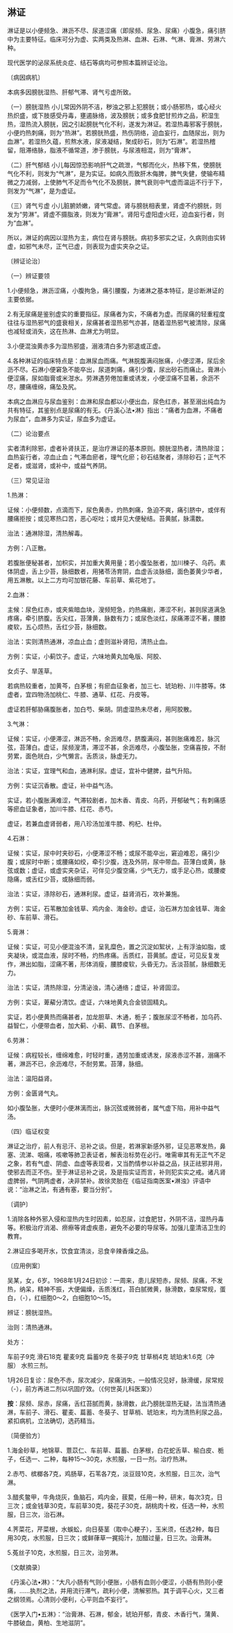 ## 淋证

淋证是以小便频急、淋沥不尽、尿道涩痛（即尿频、尿急、尿痛）小腹急，痛引脐中为主要特征。临床可分为虚、实两类及热淋、血淋、石淋、气淋、膏淋、劳淋六种。

现代医学的泌尿系统炎症、结石等病均可参照本篇辨证论治。

〔病因病机〕

本病多因膀胱湿热、肝郁气滞、肾气亏虚所致。

（一）膀胱湿热    小儿常因外阴不洁，秽浊之邪上犯膀胱；或小肠邪热，或心经火热炽盛，或下肢感受丹毒，壅遏脉络，波及膀胱；或多食肥甘煎炸之品，积湿生热，湿热流入膀胱，因之引起膀胱气化不利，遂发为淋证。若湿热毒邪客于膀胱，小便灼热刺痛，则为“热淋”。若膀胱热盛，热伤阴络，迫血妄行，血随尿出，则为血淋”。若湿热久蕴，煎熬水液，尿液凝结，聚成砂石，则为“石淋”。若湿热稽留，阻滞络脉，脂液不循常道，渗于膀胱，与尿液相混，则为“膏淋”。

（二）肝气郁结    小儿每因惊恐影响肝气之疏泄，气郁而化火，热移下焦，使膀胱气化不利，则发为“气淋”，是为实证。如病久而致肝木侮脾，脾气失健，使输布精微之力减弱，上使肺气不足而令气化不及膀胱，脾气衰则中气虚而温运不行于下，则发为“气淋”，是为虚证。

（三）肾气亏虚    小儿脏腑娇嫩，肾气常虚。肾与膀胱相表里，肾虚不约膀胱，则发为“劳淋”。肾虚不摄脂液，则发为“膏淋”。肾阳亏虚阳虚火旺，迫血妄行者，则为“血淋”。

所以，淋证的病因以湿热为主，病位在肾与膀胱。病初多邪实之证，久病则由实转虚，如邪气未尽，正气已虚，则表现为虚实夹杂之证。

〔辨证论治〕

（一）辨证要领

1.小便频急，淋沥涩痛，小腹拘急，痛引腰腹，为诸淋之基本特征，是诊断淋证的主要依据。

2.有无尿痛是鉴别虚实的重要指征。尿痛者为实，不痛者为虚。而尿痛的轻重程度往往与湿热邪气的盛衰相关，尿痛甚者湿热邪气亦甚，随着湿热邪气被清除，尿痛也减轻或消失，这在热淋、血淋尤为明显。

3.小便混浊黄赤多为湿热邪盛，溺液清白多为邪退或正虚。

4.各种淋证的临床特点是：血淋尿血而痛。气淋脘腹满闷胀痛，小便涩滞，尿后余沥不尽。石淋小便窘急不能卒出，尿道刺痛，痛引少腹，尿出砂石而痛止。膏淋小便涩痛，尿如脂膏或米泔水。劳淋遇劳倦加重或诱发，小便涩痛不显著，余沥不尽，腰痛缠绵，痛坠及尻。

本病之血淋应与尿血鉴别：血淋和尿血都以小便出血，尿色红赤，甚至溺出纯血为共有特征，其鉴别点是尿痛的有无。《丹溪心法•淋》指出：“痛者为血淋，不痛者为尿血”，血淋多为实证，尿血多为虚证。

（二）论治要点

实者清利除邪，虚者补肾扶正，是治疗淋证的基本原则。膀胱湿热者，清热除湿；血热妄行者，凉血止血；气滞血瘀者，理气化瘀；砂石结聚者，涤除砂石；正气不足者，或滋肾，或补中，或益气养阴。

（三）常见证治

1.热淋：

证候：小便频数，点滴而下，尿色黄赤，灼热刺痛，急迫不爽，痛引脐中，或伴有腰痛拒按；或见寒热口苦，恶心呕吐；或并见大便秘结。苔黄腻，脉濡数。

治法：通淋除湿，清热解毒。

方例：八正散。

若腹胀便秘甚者，加枳实，并加重大黄用量；若小腹坠胀者，加川楝子、乌药。素体阴虚，舌上少苔，脉细数者，用猪苓汤育阴，血虚舌淡脉细，面色萎黄少华者，用五淋散。以上二方均可加银花藤、车前草、紫花地丁。

2.血淋：

主候：尿色红赤，或夹紫暗血块，溲频短急，灼热痛剧，滞涩不利，甚则尿道满急疼痛，牵引脐腹。舌尖红，苔薄黄，脉数有力；或尿色淡红，尿痛滞涩不著，腰膝痠软，五心烦热，舌红少苔，脉细数。

治法：实则清热通淋，凉血止血；虚则滋补肾阳，清热止血。

方例：实证，小蓟饮子。虚证，六味地黄丸加龟版、阿胶、

女贞子、旱莲草。

若病热较重者，加黄芩，白茅根；有瘀血征象者，加三七、琥珀粉、川牛膝等。体虚者，宜四物汤加桃仁、牛膝、通草、红花、丹皮等。

虚证若肝郁胁痛腹胀者，加白芍、柴胡。阴虚湿热未尽者，用阿胶散。

3.气淋：

证候：实证，小便滞涩，淋沥不畅，余沥难尽，脐腹满闷，甚则胀痛难忍，脉沉弦，苔薄白。虚证，尿频溲清，滞涩不甚，余沥难尽，小腹坠胀，空痛喜按，不耐劳累，面色㿠白，少气懒言。舌质淡，脉虚无力。

治法：实证，宜理气和血，通淋利尿。虚证，宜补中健脾，益气升陷。

方例：实证沉香散。虚证，补中益气汤。

实证，若小腹胀满难涩，气滞较剧者，加木香、青皮、乌药，开郁破气；有刺痛感等瘀血证象者，加川牛膝、红花、赤芍。

虚证，若兼血虚肾弱者，用八珍汤加淮牛膝、枸杞、杜仲。

4.石淋：

证候：实证，尿中时夹砂石，小便滞涩不畅；或尿不能卒出，窘迫难忍，痛引少腹；或尿时中断；或腰痛如绞，牵引少腹，连及外阴，尿中带血。苔薄白或黄，脉弦或数；虚证，或虚实夹杂证，可伴见少腹空痛，少气无力，或手足心热，或腰痠隐痛，或舌红少苔，或脉细而弱。

治法：实证，涤除砂石，通淋利尿。虚证，益肾消石，攻补兼施。

方例：实证，石苇散加金钱草、鸡内金、海金砂。虚证，治石淋方加金钱草、海金砂、车前草、滑石。

5.膏淋：

证候：实证，可见小便混浊不清，呈乳糜色，置之沉淀如絮状，上有浮油如脂，或夹凝块，或混血液，尿时不畅，灼热疼痛。舌质红，苔黄腻。虚证，可见反复发作，淋出如脂，涩痛不著，形体消瘦，腰膝痠软，头昏无力。舌淡苔腻，脉细数无力。

治法：实证，清热除湿，分清泌浊，清心通络；虚证，补肾固涩。

方例：实证，萆薢分清饮。虚证，六味地黄丸合金锁固精丸。

实证，若小便黄热而痛甚者，加龙胆草、木通，栀子；腹胀尿涩不畅者，加乌药、益智仁，小便带血者，加大蓟、小蓟、藕节、白茅根。

6.劳淋：

证候：病程较长，缠绵难愈，时轻时重，遇劳加重或诱发，尿液赤涩不甚，溺痛不著，淋沥不已，余沥难尽，不耐劳累。苔薄，脉细。

治法：温阳益肾。

方例：金匮肾气丸。

如小腹坠胀，大便时小便淋漓而出，脉沉弦或微弱者，属气虚下陷，用补中益气汤。

（四）临证权变

淋证之治疗，前人有忌汗、忌补之谈。但是，若淋家新感外邪，证见恶寒发热，鼻塞、流涕、咽痛，咳嗽等肺卫表证者，解表治标势在必行。唯需审其有无正气不足之象，若有气虚、阴虚、血虚等表现者，又当酌情参以补益之品，扶正祛邪并用，使邪去而正不伤。至于淋证忌补之说，及是指实证而言，补则犯实实之戒。诸凡肾虚脾弱，气阴两虚者，决非禁补。故徐灵胎在《临证指南医案•淋浊》评语中说：“治淋之法，有通有塞，要当分别”。

〔调护〕

1.消除各种外邪入侵和湿热内生时因素，如忍尿，过食肥甘，外阴不洁，湿热丹毒等。积极治疗消渴、痨瘵等肾虚疾患，避免不必要的导尿等。加强儿童清洁卫生的教育。

2.淋证应多喝开水，饮食宜清淡，忌食辛辣香燥之品。

〔应用例案〕

吴某，女，6岁。1968年1月24日初诊：一周来，患儿尿短赤，尿频、尿痛，不发热，纳呆，精神不振，大便偏燥，舌质浅红，苔白腻微黄，脉滑数，查尿常规，蛋白，（-），红细胞0〜2，白细胞10〜15。

辨证：膀胱湿热。

治则：清热通淋。

处方：

车前子9克   滑石18克     瞿麦9克   扁蓄9克   冬葵子9克   甘草梢4克   琥珀末1.6克（冲服）    水煎三剂。

1月26日复诊：尿色不赤，尿次减少，尿痛消失，一般情况见好，脉滑缓，尿常规（-），前方再进二剂以巩固疗效。（《何世英儿科医案》）

**按**：尿频、尿赤，尿痛，舌红苔腻而黄，脉滑数，此乃膀胱湿热无疑，法当清热通淋，车前子、滑石、瞿麦、萹蓄、冬葵子、甘草梢、琥珀末，均为清热利尿之品，紧扣病机，立法确切，选药精当。

〔简便验方〕

1.海金砂草，地锦草、薏苡仁、车前草、萹蓄、白茅根，白花蛇舌草、榆白皮、栀子，任选一、二种，每种15〜30克，水煎服，一日一剂。治疗热淋。

2.赤芍、槟榔各7克，鸡肠草，石苇各7克，淡豆豉10克，水煎服，日三次，治气淋。

3.醋炙鳖甲，牛角烧灰，鱼脑石，鸡内金，菝葜，任用一种，研末，每次3克，日三次；或金钱草30克，车前草30克，葵花子30克，胡桃肉十枚，任选一种，水煎服，日三次，治石淋。

4.荠菜花，芹菜根，水蜈蚣，向日葵茎（取中心粳子），玉米须，任选2种，每日用30克，水煎服，日三次；或鲜葎草一捤捣汁，加醋过量，日三次。治膏淋。

5.菟丝子10克，水煎服，日三次，治劳淋。

〔文献摘录〕

《丹溪心法•淋》：“大凡小肠有气则小便胀，小肠有血则小便涩，小肠有热则小便痛，……执剂之法，并用流行滞气，疏利小便，清解邪热。其于调平心火，又三者之纲领焉。心清则小便利，心平则血不妄行”。

《医学入门•五淋》：“治膏淋、石淋，郁金，琥珀开郁，青皮、木香行气，蒲黄、牛膝破血，黄柏、生地滋阴”。
